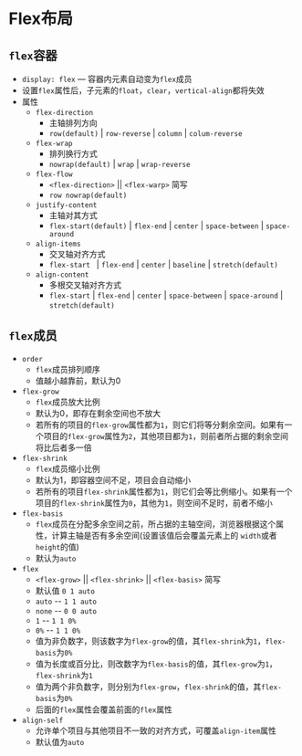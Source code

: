 # Flex布局

## `flex`容器

- `display: flex` — 容器内元素自动变为`flex`成员
- 设置`flex`属性后，子元素的`float`，`clear`，`vertical-align`都将失效
- 属性
  - `flex-direction`	
    - 主轴排列方向
    - `row(default)` | `row-reverse` | `column` | `colum-reverse`
  - `flex-wrap`
    - 排列换行方式
    - `nowrap(default)`  | `wrap` | `wrap-reverse`
  - `flex-flow`
    - `<flex-direction>` || `<flex-warp>` 简写
    - `row nowrap(default)`
  - `justify-content`
    - 主轴对其方式
    - `flex-start(default)` | `flex-end` | `center` | `space-between` | `space-around`
  - `align-items`
    - 交叉轴对齐方式
    - `flex-start ` | `flex-end` | `center` | `baseline` | `stretch(default)`
  - `align-content`
    - 多根交叉轴对齐方式
    - `flex-start` | `flex-end` | `center` | `space-between` | `space-around` | `stretch(default)`

## `flex`成员

- `order`
  - `flex`成员排列顺序
  - 值越小越靠前，默认为0
- `flex-grow`
  - `flex`成员放大比例
  - 默认为0，即存在剩余空间也不放大
  - 若所有的项目的`flex-grow`属性都为`1`，则它们将等分剩余空间。如果有一个项目的`flex-grow`属性为`2`，其他项目都为`1`，则前者所占据的剩余空间将比后者多一倍
- `flex-shrink`
  - `flex`成员缩小比例
  - 默认为1，即容器空间不足，项目会自动缩小
  - 若所有的项目`flex-shrink`属性都为`1`，则它们会等比例缩小。如果有一个项目的`flex-shrink`属性为`0`，其他为`1`，则空间不足时，前者不缩小
- `flex-basis`
  - `flex`成员在分配多余空间之前，所占据的主轴空间，浏览器根据这个属性，计算主轴是否有多余空间(设置该值后会覆盖元素上的 `width`或者`height`的值)
  - 默认为`auto`
- `flex`
  - `<flex-grow>` || `<flex-shrink>` || `<flex-basis>` 简写
  - 默认值 `0 1 auto`
  - `auto` -- `1 1 auto`
  - `none` -- `0 0 auto`
  - `1` -- `1 1 0%`
  - `0%` -- `1 1 0%`
  - 值为非负数字，则该数字为`flex-grow`的值，其`flex-shrink`为`1`，`flex-basis`为`0%`
  - 值为长度或百分比，则改数字为`flex-basis`的值，其`flex-grow`为`1`，`flex-shrink`为`1`
  - 值为两个非负数字，则分别为`flex-grow`，`flex-shrink`的值，其`flex-basis`为`0%`
  - 后面的`flex`属性会覆盖前面的`flex`属性
- `align-self`
  - 允许单个项目与其他项目不一致的对齐方式，可覆盖`align-item`属性
  - 默认值为`auto`